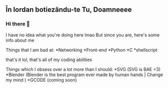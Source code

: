 ## În Iordan botiezându-te Tu, Doamneeee 
### Hi there 👋

I have no idea what you're doing here lmao
But since you are, here's some info about me

Things that I am bad at: 
*Networking
*Front-end
*Python
*C
*shellscript

that's it lol, that's all of my coding abilities

Things which I obsess over a lot more than I should:
*SVG (SVG is BAE <3)
*Blender (Blender is the best program ever made by human hands | Change my mind )
*GCODE (coming soon)

<!--
**meutzitzu/meutzitzu** is a ✨ _special_ ✨ repository because its `README.md` (this file) appears on your GitHub profile.

Here are some ideas to get you started:

- 🔭 I’m currently working on ...
- 🌱 I’m currently learning ...
- 👯 I’m looking to collaborate on ...
- 🤔 I’m looking for help with ...
- 💬 Ask me about ...
- 📫 How to reach me: ...
- 😄 Pronouns: ...
- ⚡ Fun fact: ...
-->
